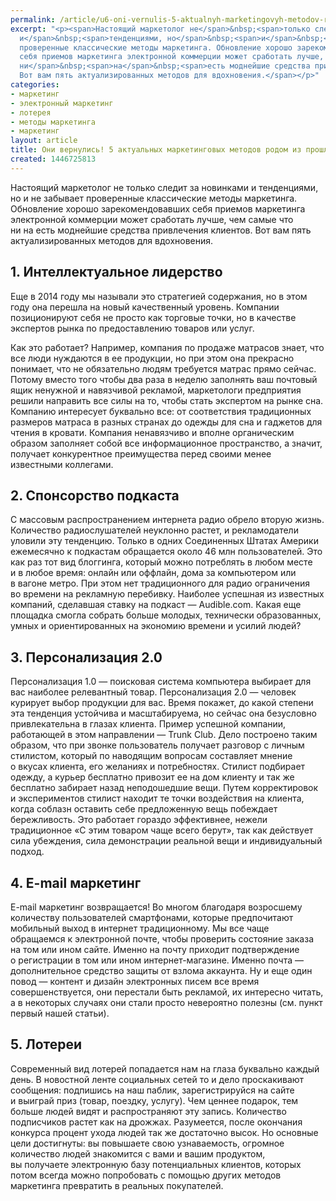 ```yaml
---
permalink: /article/u6-oni-vernulis-5-aktualnyh-marketingovyh-metodov-rodom-iz-proshlogo
excerpt: "<p><span>Настоящий маркетолог не</span>&nbsp;<span>только следит за</span>&nbsp;<span>новинками
  и</span>&nbsp;<span>тенденциями, но</span>&nbsp;<span>и</span>&nbsp;<span>не</span>&nbsp;<span>забывает
  проверенные классические методы маркетинга. Обновление хорошо зарекомендовавших
  себя приемов маркетинга электронной коммерции может сработать лучше, чем самые что
  ни</span>&nbsp;<span>на</span>&nbsp;<span>есть моднейшие средства привлечения клиентов.
  Вот вам пять актуализированных методов для вдохновения.</span></p>"
categories:
- маркетинг
- электронный маркетинг
- лотерея
- методы маркетинга
- маркетинг
layout: article
title: Они вернулись! 5 актуальных маркетинговых методов родом из прошлого
created: 1446725813
---
```

Настоящий маркетолог не только следит за новинками и тенденциями, но и не забывает проверенные классические методы маркетинга. Обновление хорошо зарекомендовавших себя приемов маркетинга электронной коммерции может сработать лучше, чем самые что ни на есть моднейшие средства привлечения клиентов. Вот вам пять актуализированных методов для вдохновения.

## 1. Интеллектуальное лидерство ##

Еще в 2014 году мы называли это стратегией содержания, но в этом году она перешла на новый качественный уровень. Компании позиционируют себя не просто как торговые точки, но в качестве экспертов рынка по предоставлению товаров или услуг.

Как это работает? Например, компания по продаже матрасов знает, что все люди нуждаются в ее продукции, но при этом она прекрасно понимает, что не обязательно людям требуется матрас прямо сейчас. Потому вместо того чтобы два раза в неделю заполнять ваш почтовый ящик ненужной и навязчивой рекламой, маркетологи предприятия решили направить все силы на то, чтобы стать экспертом на рынке сна. Компанию интересует буквально все: от соответствия традиционных размеров матраса в разных странах до одежды для сна и гаджетов для чтения в кровати. Компания ненавязчиво и вполне органическим образом заполняет собой все информационное пространство, а значит, получает конкурентное преимущества перед своими менее известными коллегами.

## 2. Спонсорство подкаста ##

С массовым распространением интернета радио обрело вторую жизнь. Количество радиослушателей неуклонно растет, и рекламодатели уловили эту тенденцию. Только в одних Соединенных Штатах Америки ежемесячно к подкастам обращается около 46 млн пользователей. Это как раз тот вид блоггинга, который можно потреблять в любом месте и в любое время: онлайн или оффлайн, дома за компьютером или в вагоне метро. При этом нет традиционного для радио ограничения во времени на рекламную перебивку. Наиболее успешная из известных компаний, сделавшая ставку на подкаст — Audible.com. Какая еще площадка смогла собрать больше молодых, технически образованных, умных и ориентированных на экономию времени и усилий людей?

## 3. Персонализация 2.0 ##

Персонализация 1.0 — поисковая система компьютера выбирает для вас наиболее релевантный товар. Персонализация 2.0 — человек курирует выбор продукции для вас. Время покажет, до какой степени эта тенденция устойчива и масштабируема, но сейчас она безусловно привлекательна в глазах клиента. Пример успешной компании, работающей в этом направлении — Trunk Club. Дело построено таким образом, что при звонке пользователь получает разговор с личным стилистом, который по наводящим вопросам составляет мнение о вкусах клиента, его желаниях и потребностях. Стилист подбирает одежду, а курьер бесплатно привозит ее на дом клиенту и так же бесплатно забирает назад неподошедшие вещи. Путем корректировок и экспериментов стилист находит те точки воздействия на клиента, когда соблазн оставить себе предложенную вещь побеждает бережливость. Это работает гораздо эффективнее, нежели традиционное «С этим товаром чаще всего берут», так как действует сила убеждения, сила демонстрации реальной вещи и индивидуальный подход.

## 4. E-mail маркетинг ##

E-mail маркетинг возвращается! Во многом благодаря возросшему количеству пользователей смартфонами, которые предпочитают мобильный выход в интернет традиционному. Мы все чаще обращаемся к электронной почте, чтобы проверить состояние заказа на том или ином сайте. Именно на почту приходит подтверждение о регистрации в том или ином интернет-магазине. Именно почта — дополнительное средство защиты от взлома аккаунта. Ну и еще один повод — контент и дизайн электронных писем все время совершенствуется, они перестали быть рекламой, их интересно читать, а в некоторых случаях они стали просто невероятно полезны (см. пункт первый нашей статьи).

## 5. Лотереи ##

Современный вид лотерей попадается нам на глаза буквально каждый день. В новостной ленте социальных сетей то и дело проскакивают сообщения: подпишись на наш паблик, зарегистрируйся на сайте и выиграй приз (товар, поездку, услугу). Чем ценнее подарок, тем больше людей видят и распространяют эту запись. Количество подписчиков растет как на дрожжах. Разумеется, после окончания конкурса процент ухода людей так же достаточно высок. Но основные цели достигнуты: вы повышаете свою узнаваемость, огромное количество людей знакомится с вами и вашим продуктом, вы получаете электронную базу потенциальных клиентов, которых потом всегда можно попробовать с помощью других методов маркетинга превратить в реальных покупателей.
